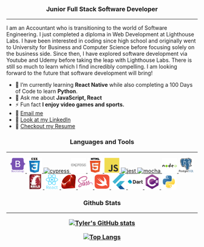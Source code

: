 <h3 align="center">Junior Full Stack Software Developer</h3>

---

<p align="left">
I am an Accountant who is transitioning to the world of Software Engineering. I just completed a diploma in Web Development at Lighthouse Labs. I have been interested in coding since high school and originally went to University for Business and Computer Science before focusing solely on the business side. Since then, I have explored software development via Youtube and Udemy before taking the leap with Lighthouse Labs. There is still so much to learn which I find incredibly compelling. I am looking forward to the future that software development will bring!</p>

- 🌱 I’m currently learning **React Native** while also completing a 100 Days of Code to learn **Python**. 
- 💬 Ask me about **JavaScript, React**
- ⚡ Fun fact **I enjoy video games and sports.**
- 📧 [Email me](mailto:tylerjeshelton@gmail.com)
- 👀 [Look at my LinkedIn](https://www.linkedin.com/in/tylerjeshelton)
- 📄 [Checkout my Resume](https://resume.creddle.io/resume/fg1xjxf2jzn)

<h3 align="center">Languages and Tools</h3>

---

<p align="center"> 
<a href="https://getbootstrap.com" target="_blank" rel="noreferrer"> <img src="https://raw.githubusercontent.com/devicons/devicon/master/icons/bootstrap/bootstrap-plain-wordmark.svg" alt="bootstrap" width="40" height="40"/> </a> <a href="https://www.w3schools.com/css/" target="_blank" rel="noreferrer"> <img src="https://raw.githubusercontent.com/devicons/devicon/master/icons/css3/css3-original-wordmark.svg" alt="css3" width="40" height="40"/> </a> <a href="https://www.cypress.io" target="_blank" rel="noreferrer"> <img src="https://raw.githubusercontent.com/simple-icons/simple-icons/6e46ec1fc23b60c8fd0d2f2ff46db82e16dbd75f/icons/cypress.svg" alt="cypress" width="40" height="40"/> </a> <a href="https://expressjs.com" target="_blank" rel="noreferrer"> <img src="https://raw.githubusercontent.com/devicons/devicon/master/icons/express/express-original-wordmark.svg" alt="express" width="40" height="40"/> </a> <a href="https://www.w3.org/html/" target="_blank" rel="noreferrer"> <img src="https://raw.githubusercontent.com/devicons/devicon/master/icons/html5/html5-original-wordmark.svg" alt="html5" width="40" height="40"/> </a> <a href="https://developer.mozilla.org/en-US/docs/Web/JavaScript" target="_blank" rel="noreferrer"> <img src="https://raw.githubusercontent.com/devicons/devicon/master/icons/javascript/javascript-original.svg" alt="javascript" width="40" height="40"/> </a> <a href="https://jestjs.io" target="_blank" rel="noreferrer"> <img src="https://www.vectorlogo.zone/logos/jestjsio/jestjsio-icon.svg" alt="jest" width="40" height="40"/> </a> <a href="https://mochajs.org" target="_blank" rel="noreferrer"> <img src="https://www.vectorlogo.zone/logos/mochajs/mochajs-icon.svg" alt="mocha" width="40" height="40"/> </a> <a href="https://nodejs.org" target="_blank" rel="noreferrer"> <img src="https://raw.githubusercontent.com/devicons/devicon/master/icons/nodejs/nodejs-original-wordmark.svg" alt="nodejs" width="40" height="40"/> </a> <a href="https://www.postgresql.org" target="_blank" rel="noreferrer"> <img src="https://raw.githubusercontent.com/devicons/devicon/master/icons/postgresql/postgresql-original-wordmark.svg" alt="postgresql" width="40" height="40"/> </a> <a href="https://rubyonrails.org" target="_blank" rel="noreferrer"> <img src="https://raw.githubusercontent.com/devicons/devicon/master/icons/rails/rails-original-wordmark.svg" alt="rails" width="40" height="40"/> </a> <a href="https://reactjs.org/" target="_blank" rel="noreferrer"> <img src="https://raw.githubusercontent.com/devicons/devicon/master/icons/react/react-original-wordmark.svg" alt="react" width="40" height="40"/> </a> <a href="https://www.ruby-lang.org/en/" target="_blank" rel="noreferrer"> <img src="https://raw.githubusercontent.com/devicons/devicon/master/icons/ruby/ruby-original.svg" alt="ruby" width="40" height="40"/> </a> <a href="https://sass-lang.com" target="_blank" rel="noreferrer"> <img src="https://raw.githubusercontent.com/devicons/devicon/master/icons/sass/sass-original.svg" alt="sass" width="40" height="40"/> </a> <a href="https://www.swift.org/" target="_blank" rel="noreferrer"> <img src="https://raw.githubusercontent.com/devicons/devicon/d00d0969292a6569d45b06d3f350f463a0107b0d/icons/swift/swift-original.svg" alt="swift" width="40" height="40"/> </a> <a href="https://www.flutter.dev/" target="_blank" rel="noreferrer"> <img src="https://raw.githubusercontent.com/devicons/devicon/d00d0969292a6569d45b06d3f350f463a0107b0d/icons/flutter/flutter-original.svg" alt="flutter" width="40" height="40"/> </a> <a href="https://dart.dev/" target="_blank" rel="noreferrer"> <img src="https://github.com/devicons/devicon/blob/2ae2a900d2f041da66e950e4d48052658d850630/icons/dart/dart-original-wordmark.svg" alt="dart" width="40" height="40"/> </a> <a href="https://docs.microsoft.com/en-us/dotnet/csharp/" target="_blank" rel="noreferrer"> <img src="https://raw.githubusercontent.com/devicons/devicon/d00d0969292a6569d45b06d3f350f463a0107b0d/icons/csharp/csharp-original.svg" alt="csharp" width="40" height="40"/> </a><a href="https://www.python.org" target="_blank" rel="noreferrer"> <img src="https://raw.githubusercontent.com/devicons/devicon/master/icons/python/python-original.svg" alt="python" width="40" height="40"/> </a></p>

<h3 align="center">Github Stats

---

[![Tyler's GitHub stats](https://github-readme-stats.vercel.app/api?username=TylerJEShelton&show_icons=true&theme=tokyonight&hide=contribs,prs)](https://github.com/anuraghazra/github-readme-stats)
  
[![Top Langs](https://github-readme-stats.vercel.app/api/top-langs/?username=TylerJEShelton&layout=compact&langs_count=6&theme=radical)](https://github.com/anuraghazra/github-readme-stats)
</h3>
